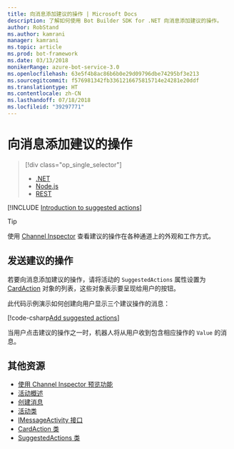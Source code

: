 ```yaml
---
title: 向消息添加建议的操作 | Microsoft Docs
description: 了解如何使用 Bot Builder SDK for .NET 向消息添加建议的操作。
author: RobStand
ms.author: kamrani
manager: kamrani
ms.topic: article
ms.prod: bot-framework
ms.date: 03/13/2018
monikerRange: azure-bot-service-3.0
ms.openlocfilehash: 63e5f4b8ac86b6b0e29d09796dbe74295bf3e213
ms.sourcegitcommit: f576981342fb3361216675815714e24281e20ddf
ms.translationtype: HT
ms.contentlocale: zh-CN
ms.lasthandoff: 07/18/2018
ms.locfileid: "39297771"
---
```

# <a name="add-suggested-actions-to-messages"></a>向消息添加建议的操作
> [!div class="op_single_selector"]
> - [.NET](../dotnet/bot-builder-dotnet-add-suggested-actions.md)
> - [Node.js](../nodejs/bot-builder-nodejs-send-suggested-actions.md)
> - [REST](../rest-api/bot-framework-rest-connector-add-suggested-actions.md)

[!INCLUDE [Introduction to suggested actions](../includes/snippet-suggested-actions-intro.md)]

> [!TIP]
> 使用 [Channel Inspector][channelInspector] 查看建议的操作在各种通道上的外观和工作方式。

## <a name="send-suggested-actions"></a>发送建议的操作

若要向消息添加建议的操作，请将活动的 `SuggestedActions` 属性设置为 [CardAction][cardAction] 对象的列表，这些对象表示要呈现给用户的按钮。 

此代码示例演示如何创建向用户显示三个建议操作的消息：

[!code-csharp[Add suggested actions](../includes/code/dotnet-add-suggested-actions.cs#addSuggestedActions)]

当用户点击建议的操作之一时，机器人将从用户收到包含相应操作的 `Value` 的消息。

## <a name="additional-resources"></a>其他资源

- [使用 Channel Inspector 预览功能][inspector]
- [活动概述](bot-builder-dotnet-activities.md)
- [创建消息](bot-builder-dotnet-create-messages.md)
- <a href="https://docs.botframework.com/en-us/csharp/builder/sdkreference/dc/d2f/class_microsoft_1_1_bot_1_1_connector_1_1_activity.html" target="_blank">活动类</a>
- <a href="/dotnet/api/microsoft.bot.connector.imessageactivity" target="_blank">IMessageActivity 接口</a>
- <a href="/dotnet/api/microsoft.bot.connector.cardaction" target="_blank">CardAction 类</a>
- <a href="/dotnet/api/microsoft.bot.connector.suggestedactions" target="_blank">SuggestedActions 类</a>

[cardAction]: /dotnet/api/microsoft.bot.connector.cardaction

[inspector]: ../bot-service-channel-inspector.md

[channelInspector]: ../bot-service-channel-inspector.md


